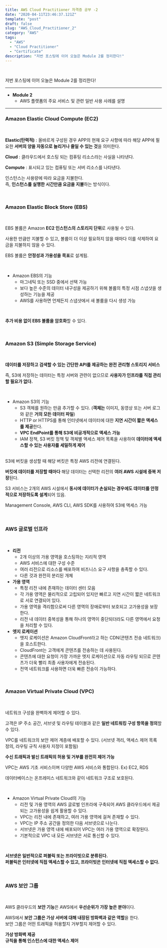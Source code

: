 ```yaml
---
title: AWS Cloud Practitioner 자격증 공부 -2
date: "2020-04-11T23:46:37.121Z"
template: "post"
draft: false
slug: "AWS_Cloud_Practitioner_2"
category: "AWS"
tags:
  - "AWS"
  - "Cloud Practitioner"
  - "Certificate"
description: "저번 포스팅에 이어 오늘은 Module 2를 정리한다!"
---
```


<br/>

저번 포스팅에 이어 오늘은 Module 2를 정리한다!

---

* **Module 2**
  * AWS 플랫폼의 주요 서비스 및 관련 일반 사용 사례를 설명

---

### Amazon Elastic Cloud Compute (EC2)

<br/>

**Elastic(탄력적)** : 올바르게 구성된 경우 APP의 현재 요구 사항에 따라 해당 APP에 필요한 **서버의 양을 자동으로 늘리거나 줄일 수 있는 것**을 의미한다.<br/>

**Cloud** : 클라우드에서 호스팅 되는 컴퓨팅 리소스라는 사실을 나타낸다.<br/>

**Compute** : 표시되고 있는 컴퓨팅 또는 서버 리소스를 나타낸다.<br/>

인스턴스는 사용량에 따라 요금을 지불한다.<br/>
즉, **인스턴스를 실행한 시간만큼 요금을 지불**하는 방식이다.

<br/>

### Amazon Elastic Block Store (EBS)

<br/>

EBS 볼륨은 Amazon **EC2 인스턴스의 스토리지 단위**로 사용될 수 있다.<br/>

사용한 만큼만 지불할 수 있고, 볼륨이 더 이상 필요하지 않을 때마다 이를 삭제하여 요금을 지불하지 않을 수 있다.<br/>

EBS 볼륨은 **안정성과 가용성을 목표**로 설계됨.

<br/>

* Amazon EBS의 기능
	* 마그네틱 또는 SSD 중에서 선택 가능
	* 보다 높은 수준의 데이터 내구성을 제공하기 위해 볼륨의 특정 시점 스냅샷을 생성하는 기능을 제공
	* AWS를 사용하면 언제든지 스냅샷에서 새 볼륨을 다시 생성 가능

<br/>

**추가 비용 없이 EBS 볼륨을 암호화**할 수 있다.

<br/>

### Amazon S3 (Simple Storage Service)

<br/>

**데이터를 저장하고 검색할 수 있는 간단한 API를 제공하는 완전 관리형 스토리지 서비스**<br/>

즉, S3에 저장하는 데이터는 특정 서버와 관련이 없으므로 **사용자가 인프라를 직접 관리할 필요가 없다.**<br/>

<br/>

* Amazon S3의 기능
	* S3 객체를 원하는 만큼 추가할 수 있다. (**객체는** 이미지, 동영상 또는 서버 로그와 같은 **거의 모든 데이터 파일**)
	* HTTP or HTTPS를 통해 인터넷에서 데이터에 대한 **지연 시간이 짧은 액세스를 제공**한다.
	* **VPC EndPoint를 통해 S3에 비공개적으로 액세스 가능**
	* IAM 정책, S3 버킷 정책 및 객체별 액세스 제어 목록을 사용하여 **데이터에 액세스할 수 있는 사용자를 세밀하게 제어**

<br/>S3에 버킷을 생성할 때 해당 버킷은 특정 AWS 리전에 연결된다.<br/>

**버킷에 데이터를 저장할 때마다** 해당 데이터는 선택한 리전의 **여러 AWS 시설에 중복 저장**된다.<br/>

S3 서비스는 2개의 AWS 시설에서 **동시에 데이터가 손실되는 경우에도 데이터를 안정적으로 저장하도록 설계**되어 있음.<br/>

Management Console, AWS CLI, AWS SDK를 사용하여 S3에 액세스 가능

<br/>

### AWS 글로벌 인프라

<br/>

* **리전**
	* 2개 이상의 가용 영역을 호스팅하는 지리적 영역
	* AWS 서비스에 대한 구성 수준
	* 여러 리전으로 리소스를 배포하여 비즈니스 요구 사항을 충족할 수 있다.
	* 다른 것과 완전히 분리된 개체
* **가용 영역**
	* 특정 리전 내에 존재하는 데이터 센터 모음
	* 각 가용 영역은 물리적으로 고립되어 있지만 빠르고 지연 시간이 짧은 네트워크로 서로 연결되어 있다.
	* 가용 영역을 격리함으로써 다른 영역의 장애로부터 보호되고 고가용성을 보장한다.
	* 리전 내 데이터 중복성을 통해 하나의 영역이 중단되더라도 다른 영역에서 요청을 처리할 수 있다.
* **엣지 로케이션**
	* 엣지 로케이션은 Amazon CloudFront라고 하는 CDN(콘텐츠 전송 네트워크)을 호스트한다.
	* CloudFront는 고객에게 콘텐츠를 전송하는 데 사용된다.
	* 콘텐츠에 대한 요청이 가장 가까운 엣지 로케이션으로 자동 라우팅 되므로 콘텐츠가 더욱 빨리 최종 사용자에게 전송된다.
	* 전역 네트워크를 사용하면 더욱 빠른 전송이 가능하다.

<br/>

### Amazon Virtual Private Cloud (VPC)

<br/>

네트워크 구성을 완벽하게 제어할 수 있다.<br/>

고객은 IP 주소 공간, 서브넷 및 라우팅 테이블과 같은 **일반 네트워킹 구성 항목을 정의**할 수 있다.<br/>

VPC를 네트워크의 보안 제어 계층에 배포할 수 있다. (서브넷 격리, 액세스 제어 목록 정의, 라우팅 규칙 사용자 지정이 포함됨)<br/>

**수신 트래픽과 발신 트래픽의 허용 및 거부를 완전히 제어 가능**<br/>

VPC는 AWS 기초 서비스이며 다양한 AWS 서비스와 통합된다. Ex) EC2, RDS<br/>

데이터베이스는 온프레미스 네트워크와 같이 네트워크 구조로 보호된다.<br/>

<br/>

* Amazon Virtual Private Cloud의 기능
	* 리전 및 가용 영역의 AWS 글로벌 인프라에 구축되어 AWS 클라우드에서 제공되는 고가용성을 쉽게 활용할 수 있다.
	* VPC는 리전 내에 존재하고, 여러 가용 영역에 걸쳐 존재할 수 있다.
	* VPC는 IP 주소 공간을 정의한 다음 서브넷으로 나눈다.
	* 서브넷은 가용 영역 내에 배포되어 VPC는 여러 가용 영역으로 확장된다.
	* 기본적으로 VPC 내 모든 서브넷은 서로 통신할 수 있다.

<br/>

**서브넷은 일반적으로 퍼블릭 또는 프라이빗으로 분류된다.**<br/>
**퍼블릭은 인터넷에 직접 액세스할 수 있고, 프라이빗은 인터넷에 직접 액세스할 수 없다.**

<br/>

### AWS 보안 그룹

<br/>

AWS 클라우드의 **보안 기능**은 AWS에서 **우선순위가 가장 높은 분야**이다.<br/>

AWS에서 **보안 그룹은 가상 서버에 대해 내장된 방화벽과 같은 역할**을 한다.<br/>
보안 그룹은 어떤 트래픽을 허용할지 거부할지 제어할 수 있다.<br/>

**가상 방화벽 제공**<br/>
**규칙을 통해 인스턴스에 대한 액세스 제어**<br/>